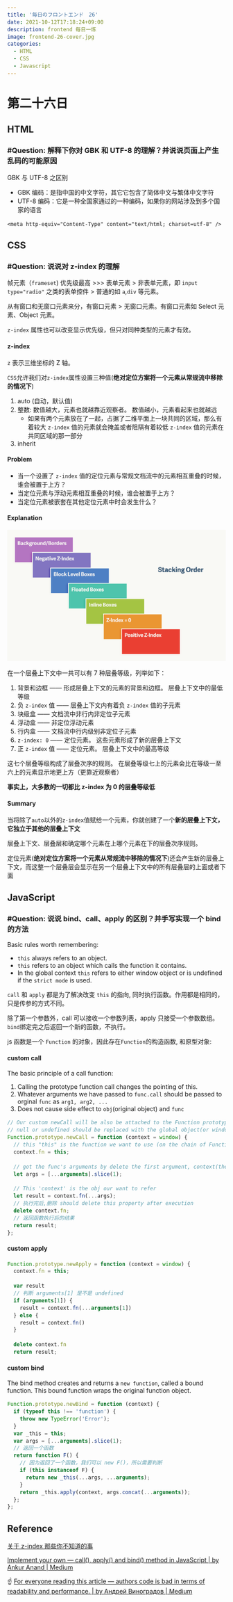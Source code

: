 ```yaml
---
title: '毎日のフロントエンド　26'
date: 2021-10-12T17:18:24+09:00
description: frontend 每日一练
image: frontend-26-cover.jpg
categories:
  - HTML
  - CSS
  - Javascript
---
```


# 第二十六日

## HTML

### **#Question:** 解释下你对 GBK 和 UTF-8 的理解？并说说页面上产生乱码的可能原因

GBK 与 UTF-8 之区别

- GBK 编码：是指中国的中文字符，其它它包含了简体中文与繁体中文字符
- UTF-8 编码：它是一种全国家通过的一种编码，如果你的网站涉及到多个国家的语言

`<meta http-equiv="Content-Type" content="text/html; charset=utf-8" />`

## CSS

### **#Question:** 说说对 z-index 的理解

帧元素（`frameset`) 优先级最高 >>> 表单元素 > 非表单元素，即 `input type="radio"` 之类的表单控件 > 普通的如 `a`,`div` 等元素。

从有窗口和无窗口元素来分，有窗口元素 > 无窗口元素。有窗口元素如 Select 元素、Object 元素。

`z-index` 属性也可以改变显示优先级，但只对同种类型的元素才有效。

#### z-index

`z` 表示三维坐标的 Z 轴。

`CSS`允许我们对`z-index`属性设置三种值(**绝对定位方案将一个元素从常规流中移除的情况下**)

1. auto (自动，默认值)
2. 整数: 数值越大，元素也就越靠近观察者。 数值越小，元素看起来也就越远
   - 如果有两个元素放在了一起，占据了二维平面上一块共同的区域，那么有着较大 `z-index` 值的元素就会掩盖或者阻隔有着较低 `z-index` 值的元素在共同区域的那一部分
3. inherit

#### Problem

- 当一个设置了 `z-index` 值的定位元素与常规文档流中的元素相互重叠的时候，谁会被置于上方？
- 当定位元素与浮动元素相互重叠的时候，谁会被置于上方？
- 当定位元素被嵌套在其他定位元素中时会发生什么？

#### Explanation

![层叠上下文中的七种层叠等级](z-index.png)

在一个层叠上下文中一共可以有 7 种层叠等级，列举如下：

1. 背景和边框 —— 形成层叠上下文的元素的背景和边框。 层叠上下文中的最低等级
2. 负 `z-index` 值 —— 层叠上下文内有着负 `z-index` 值的子元素
3. 块级盒 —— 文档流中非行内非定位子元素
4. 浮动盒 —— 非定位浮动元素
5. 行内盒 —— 文档流中行内级别非定位子元素
6. `z-index: 0` —— 定位元素。 这些元素形成了新的层叠上下文
7. 正 `z-index` 值 —— 定位元素。 层叠上下文中的最高等级

这七个层叠等级构成了层叠次序的规则。 在层叠等级七上的元素会比在等级一至六上的元素显示地更上方（更靠近观察者）

**事实上，大多数的一切都比 z-index 为 0 的层叠等级低**

#### Summary

当将除了`auto`以外的`z-index`值赋给一个元素，你就创建了一个**新的层叠上下文，它独立于其他的层叠上下文**

层叠上下文、层叠层和确定哪个元素在上哪个元素在下的层叠次序规则。

定位元素(**绝对定位方案将一个元素从常规流中移除的情况下**)还会产生新的层叠上下文，而这整一个层叠层会显示在另一个层叠上下文中的所有层叠层的上面或者下面

## JavaScript

### **#Question:** 说说 bind、call、apply 的区别？并手写实现一个 bind 的方法

Basic rules worth remembering:

- `this` always refers to an object.
- `this` refers to an object which calls the function it contains.
- In the global context `this` refers to either window object or is undefined if the `strict mode` is used.

`call` 和 `apply` 都是为了解决改变 `this` 的指向, 同时执行函数。作用都是相同的，只是传参的方式不同。

除了第一个参数外，call 可以接收一个参数列表，apply 只接受一个参数数组。
`bind`绑定完之后返回一个新的函数，不执行。

js 函数是一个 `Function` 的对象，因此存在`Function`的构造函数, 和原型对象:

#### custom call

The basic principle of a call function:

1. Calling the prototype function call changes the pointing of this.
2. Whatever arguments we have passed to `func.call` should be passed to orginal `func` as `arg1, arg2, ...`
3. Does not cause side effect to `obj`(original object) and `func`

```js
// Our custom newCall will be also be attached to the Function prototype
// null or undefined should be replaced with the global object(or window)
Function.prototype.newCall = function (context = window) {
  // this "this" is the function we want to use (on the chain of Function.prototype)
  context.fn = this;

  // got the func's arguments by delete the first argument, context(the context we want to refer), it is a array right now
  let args = [...arguments].slice(1);

  // This 'context' is the obj our want to refer
  let result = context.fn(...args);
  // 执行完后,删除 should delete this property after execution
  delete context.fn;
  // 返回函数执行后的结果
  return result;
};
```

#### custom apply

```js
Function.prototype.newApply = function (context = window) {
  context.fn = this;

  var result
  // 判断 arguments[1] 是不是 undefined
  if (arguments[1]) {
    result = context.fn(...arguments[1])
  } else {
    result = context.fn()
  }

  delete context.fn
  return result;

```

#### custom bind

The bind method creates and returns a `new function`, called a bound function. This bound function wraps the original function object.

```js
Function.prototype.newBind = function (context) {
  if (typeof this !== 'function') {
    throw new TypeError('Error');
  }
  var _this = this;
  var args = [...arguments].slice(1);
  // 返回一个函数
  return function F() {
    // 因为返回了一个函数，我们可以 new F()，所以需要判断
    if (this instanceof F) {
      return new _this(...args, ...arguments);
    }
    return _this.apply(context, args.concat(...arguments));
  };
};
```

## Reference

[关于 z-index 那些你不知道的事](https://webdesign.tutsplus.com/zh-hans/articles/what-you-may-not-know-about-the-z-index-property--webdesign-16892)

[Implement your own — call(), apply() and bind() method in JavaScript | by Ankur Anand | Medium](https://medium.com/@ankur_anand/implement-your-own-call-apply-and-bind-method-in-javascript-42cc85dba1b)

:point_up: [For everyone reading this article — authors code is bad in terms of readability and performance. | by Андрей Виноградов | Medium](https://medium.com/@vinodron/for-everyone-reading-this-article-authors-code-is-bad-in-terms-of-readability-and-performance-9fb74faa26d9)
